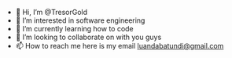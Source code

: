 - 👋 Hi, I’m @TresorGold
- 👀 I’m interested in software engineering 
- 🌱 I’m currently learning how to code
- 💞️ I’m looking to collaborate on with you guys 
- 📫 How to reach me here is my email luandabatundi@gmail.com 

<!---
TresorGold/TresorGold is a software engineer  special ✨ repository because its `README.md` (this file) appears on your GitHub profile.
You can click the Preview link to take a look at your changes.
--->
